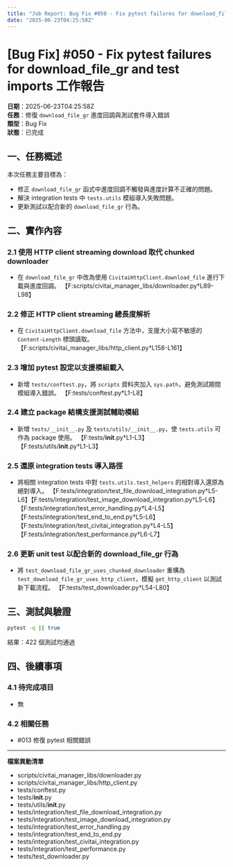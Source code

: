 ```yaml
---
title: "Job Report: Bug Fix #050 - Fix pytest failures for download_file_gr and test imports"
date: "2025-06-23T04:25:58Z"
---
```


# [Bug Fix] #050 - Fix pytest failures for download_file_gr and test imports 工作報告

**日期**：2025-06-23T04:25:58Z  
**任務**：修復 `download_file_gr` 進度回調與測試套件導入錯誤  
**類型**：Bug Fix  
**狀態**：已完成

## 一、任務概述

本次任務主要目標為：
- 修正 `download_file_gr` 函式中進度回調不觸發與進度計算不正確的問題。
- 解決 integration tests 中 `tests.utils` 模組導入失敗問題。
- 更新測試以配合新的 `download_file_gr` 行為。

## 二、實作內容

### 2.1 使用 HTTP client streaming download 取代 chunked downloader
- 在 `download_file_gr` 中改為使用 `CivitaiHttpClient.download_file` 進行下載與進度回調。
  【F:scripts/civitai_manager_libs/downloader.py†L89-L98】

### 2.2 修正 HTTP client streaming 總長度解析
- 在 `CivitaiHttpClient.download_file` 方法中，支援大小寫不敏感的 `Content-Length` 標頭讀取。
  【F:scripts/civitai_manager_libs/http_client.py†L158-L161】

### 2.3 增加 pytest 設定以支援模組載入
- 新增 `tests/conftest.py`，將 `scripts` 資料夾加入 `sys.path`，避免測試期間模組導入錯誤。
  【F:tests/conftest.py†L1-L8】

### 2.4 建立 package 結構支援測試輔助模組
- 新增 `tests/__init__.py` 及 `tests/utils/__init__.py`，使 `tests.utils` 可作為 package 使用。
  【F:tests/__init__.py†L1-L3】【F:tests/utils/__init__.py†L1-L3】

### 2.5 還原 integration tests 導入路徑
- 將相關 integration tests 中對 `tests.utils.test_helpers` 的相對導入還原為絕對導入。
  【F:tests/integration/test_file_download_integration.py†L5-L6】【F:tests/integration/test_image_download_integration.py†L5-L6】
  【F:tests/integration/test_error_handling.py†L4-L5】【F:tests/integration/test_end_to_end.py†L5-L6】
  【F:tests/integration/test_civitai_integration.py†L4-L5】【F:tests/integration/test_performance.py†L6-L7】

### 2.6 更新 unit test 以配合新的 download_file_gr 行為
- 將 `test_download_file_gr_uses_chunked_downloader` 重構為 `test_download_file_gr_uses_http_client`，模擬 `get_http_client` 以測試新下載流程。
  【F:tests/test_downloader.py†L54-L80】

## 三、測試與驗證

```bash
pytest -q || true
```

結果：422 個測試均通過

## 四、後續事項

### 4.1 待完成項目
- 無

### 4.2 相關任務
- #013 修復 pytest 相關錯誤

---
**檔案異動清單**
- scripts/civitai_manager_libs/downloader.py
- scripts/civitai_manager_libs/http_client.py
- tests/conftest.py
- tests/__init__.py
- tests/utils/__init__.py
- tests/integration/test_file_download_integration.py
- tests/integration/test_image_download_integration.py
- tests/integration/test_error_handling.py
- tests/integration/test_end_to_end.py
- tests/integration/test_civitai_integration.py
- tests/integration/test_performance.py
- tests/test_downloader.py
